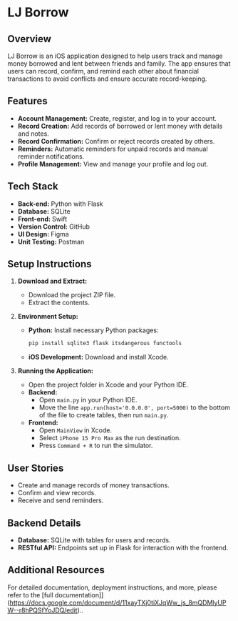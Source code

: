 # LJ Borrow

## Overview

LJ Borrow is an iOS application designed to help users track and manage money borrowed and lent between friends and family. The app ensures that users can record, confirm, and remind each other about financial transactions to avoid conflicts and ensure accurate record-keeping.

## Features

- **Account Management:** Create, register, and log in to your account.
- **Record Creation:** Add records of borrowed or lent money with details and notes.
- **Record Confirmation:** Confirm or reject records created by others.
- **Reminders:** Automatic reminders for unpaid records and manual reminder notifications.
- **Profile Management:** View and manage your profile and log out.

## Tech Stack

- **Back-end:** Python with Flask
- **Database:** SQLite
- **Front-end:** Swift
- **Version Control:** GitHub
- **UI Design:** Figma
- **Unit Testing:** Postman

## Setup Instructions

1. **Download and Extract:**
   - Download the project ZIP file.
   - Extract the contents.

2. **Environment Setup:**
   - **Python:** Install necessary Python packages:
     ```bash
     pip install sqlite3 flask itsdangerous functools
     ```
   - **iOS Development:** Download and install Xcode.

3. **Running the Application:**
   - Open the project folder in Xcode and your Python IDE.
   - **Backend:**
     - Open `main.py` in your Python IDE.
     - Move the line `app.run(host='0.0.0.0', port=5000)` to the bottom of the file to create tables, then run `main.py`.
   - **Frontend:**
     - Open `MainView` in Xcode.
     - Select `iPhone 15 Pro Max` as the run destination.
     - Press `Command + R` to run the simulator.

## User Stories

- Create and manage records of money transactions.
- Confirm and view records.
- Receive and send reminders.

## Backend Details

- **Database:** SQLite with tables for users and records.
- **RESTful API:** Endpoints set up in Flask for interaction with the frontend.

## Additional Resources

For detailed documentation, deployment instructions, and more, please refer to the [full documentation]](https://docs.google.com/document/d/11xayTXj0tiXJqWw_js_8mQDMlyUPW--r8hPQSfYoJDQ/edit)..
